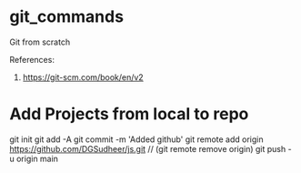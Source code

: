 # git_commands
Git from scratch

References:
1. https://git-scm.com/book/en/v2


# Add Projects from local to repo
git init
git add -A
git commit -m 'Added github'
git remote add origin https://github.com/DGSudheer/js.git
// (git remote remove origin)
git push -u origin main
